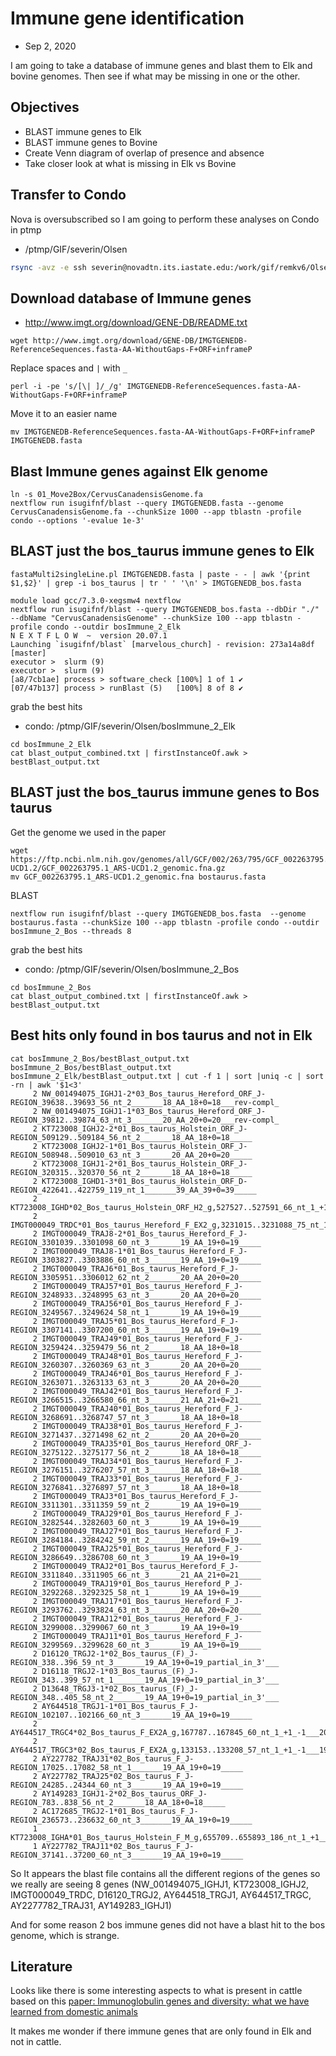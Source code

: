 # Immune gene identification

* Sep 2, 2020

I am going to take a database of immune genes and blast them to Elk and bovine genomes. Then see if what may be missing in one or the other.

## Objectives

* BLAST immune genes to Elk
* BLAST immune genes to Bovine
* Create Venn diagram of overlap of presence and absence
* Take closer look at what is missing in Elk vs Bovine

## Transfer to Condo

Nova is oversubscribed so I am going to perform these analyses on Condo in ptmp

* /ptmp/GIF/severin/Olsen

```bash
rsync -avz -e ssh severin@novadtn.its.iastate.edu:/work/gif/remkv6/Olsen/Elk/08_RenameAgain/01_Move2Box .
```

## Download database of Immune genes

* http://www.imgt.org/download/GENE-DB/README.txt

```
wget http://www.imgt.org/download/GENE-DB/IMGTGENEDB-ReferenceSequences.fasta-AA-WithoutGaps-F+ORF+inframeP
```

Replace spaces and `|` with `_`

```
perl -i -pe 's/[\| ]/_/g' IMGTGENEDB-ReferenceSequences.fasta-AA-WithoutGaps-F+ORF+inframeP
```

Move it to an easier name

```
mv IMGTGENEDB-ReferenceSequences.fasta-AA-WithoutGaps-F+ORF+inframeP IMGTGENEDB.fasta
```

## Blast Immune genes against Elk genome

```
ln -s 01_Move2Box/CervusCanadensisGenome.fa
nextflow run isugifnf/blast --query IMGTGENEDB.fasta --genome CervusCanadensisGenome.fa --chunkSize 1000 --app tblastn -profile condo --options '-evalue 1e-3'
```

## BLAST just the bos_taurus immune genes to Elk

```
fastaMulti2singleLine.pl IMGTGENEDB.fasta | paste - - | awk '{print $1,$2}' | grep -i bos_taurus | tr ' ' '\n' > IMGTGENEDB_bos.fasta
```

```
module load gcc/7.3.0-xegsmw4 nextflow
nextflow run isugifnf/blast --query IMGTGENEDB_bos.fasta --dbDir "./" --dbName "CervusCanadensisGenome" --chunkSize 100 --app tblastn -profile condo --outdir bosImmune_2_Elk
N E X T F L O W  ~  version 20.07.1
Launching `isugifnf/blast` [marvelous_church] - revision: 273a14a8df [master]
executor >  slurm (9)
executor >  slurm (9)
[a8/7cb1ae] process > software_check [100%] 1 of 1 ✔
[07/47b137] process > runBlast (5)   [100%] 8 of 8 ✔
```

grab the best hits

* condo: /ptmp/GIF/severin/Olsen/bosImmune_2_Elk

```
cd bosImmune_2_Elk
cat blast_output_combined.txt | firstInstanceOf.awk > bestBlast_output.txt
```

## BLAST just the bos_taurus immune genes to Bos taurus

Get the genome we used in the paper

```
wget https://ftp.ncbi.nlm.nih.gov/genomes/all/GCF/002/263/795/GCF_002263795.1_ARS-UCD1.2/GCF_002263795.1_ARS-UCD1.2_genomic.fna.gz
mv GCF_002263795.1_ARS-UCD1.2_genomic.fna bostaurus.fasta
```

BLAST

```
nextflow run isugifnf/blast --query IMGTGENEDB_bos.fasta  --genome bostaurus.fasta --chunkSize 100 --app tblastn -profile condo --outdir bosImmune_2_Bos --threads 8
```

grab the best hits

* condo: /ptmp/GIF/severin/Olsen/bosImmune_2_Bos

```
cd bosImmune_2_Bos
cat blast_output_combined.txt | firstInstanceOf.awk > bestBlast_output.txt
```

## Best hits only found in bos taurus and not in Elk

```
cat bosImmune_2_Bos/bestBlast_output.txt  bosImmune_2_Bos/bestBlast_output.txt bosImmune_2_Elk/bestBlast_output.txt | cut -f 1 | sort |uniq -c | sort -rn | awk '$1<3'
     2 NW_001494075_IGHJ1-2*03_Bos_taurus_Hereford_ORF_J-REGION_39638..39693_56_nt_2_______18_AA_18+0=18___rev-compl_
     2 NW_001494075_IGHJ1-1*03_Bos_taurus_Hereford_ORF_J-REGION_39812..39874_63_nt_3_______20_AA_20+0=20___rev-compl_
     2 KT723008_IGHJ2-2*01_Bos_taurus_Holstein_ORF_J-REGION_509129..509184_56_nt_2_______18_AA_18+0=18_____
     2 KT723008_IGHJ2-1*01_Bos_taurus_Holstein_ORF_J-REGION_508948..509010_63_nt_3_______20_AA_20+0=20_____
     2 KT723008_IGHJ1-2*01_Bos_taurus_Holstein_ORF_J-REGION_320315..320370_56_nt_2_______18_AA_18+0=18_____
     2 KT723008_IGHD1-3*01_Bos_taurus_Holstein_ORF_D-REGION_422641..422759_119_nt_1_______39_AA_39+0=39_____
     2 KT723008_IGHD*02_Bos_taurus_Holstein_ORF_H2_g,527527..527591_66_nt_1_+1_-1___22_AA_22+0=22_____
     2 IMGT000049_TRDC*01_Bos_taurus_Hereford_F_EX2_g,3231015..3231088_75_nt_1_+1_-1___25_AA_25+0=25_____
     2 IMGT000049_TRAJ8-2*01_Bos_taurus_Hereford_F_J-REGION_3301039..3301098_60_nt_3_______19_AA_19+0=19_____
     2 IMGT000049_TRAJ8-1*01_Bos_taurus_Hereford_F_J-REGION_3303827..3303886_60_nt_3_______19_AA_19+0=19_____
     2 IMGT000049_TRAJ6*01_Bos_taurus_Hereford_F_J-REGION_3305951..3306012_62_nt_2_______20_AA_20+0=20_____
     2 IMGT000049_TRAJ57*01_Bos_taurus_Hereford_F_J-REGION_3248933..3248995_63_nt_3_______20_AA_20+0=20_____
     2 IMGT000049_TRAJ56*01_Bos_taurus_Hereford_F_J-REGION_3249567..3249624_58_nt_1_______19_AA_19+0=19_____
     2 IMGT000049_TRAJ5*01_Bos_taurus_Hereford_F_J-REGION_3307141..3307200_60_nt_3_______19_AA_19+0=19_____
     2 IMGT000049_TRAJ49*01_Bos_taurus_Hereford_F_J-REGION_3259424..3259479_56_nt_2_______18_AA_18+0=18_____
     2 IMGT000049_TRAJ48*01_Bos_taurus_Hereford_F_J-REGION_3260307..3260369_63_nt_3_______20_AA_20+0=20_____
     2 IMGT000049_TRAJ46*01_Bos_taurus_Hereford_F_J-REGION_3263071..3263133_63_nt_3_______20_AA_20+0=20_____
     2 IMGT000049_TRAJ42*01_Bos_taurus_Hereford_F_J-REGION_3266515..3266580_66_nt_3_______21_AA_21+0=21_____
     2 IMGT000049_TRAJ40*01_Bos_taurus_Hereford_F_J-REGION_3268691..3268747_57_nt_3_______18_AA_18+0=18_____
     2 IMGT000049_TRAJ38*01_Bos_taurus_Hereford_F_J-REGION_3271437..3271498_62_nt_2_______20_AA_20+0=20_____
     2 IMGT000049_TRAJ35*01_Bos_taurus_Hereford_ORF_J-REGION_3275122..3275177_56_nt_2_______18_AA_18+0=18_____
     2 IMGT000049_TRAJ34*01_Bos_taurus_Hereford_F_J-REGION_3276151..3276207_57_nt_3_______18_AA_18+0=18_____
     2 IMGT000049_TRAJ33*01_Bos_taurus_Hereford_F_J-REGION_3276841..3276897_57_nt_3_______18_AA_18+0=18_____
     2 IMGT000049_TRAJ3*01_Bos_taurus_Hereford_F_J-REGION_3311301..3311359_59_nt_2_______19_AA_19+0=19_____
     2 IMGT000049_TRAJ29*01_Bos_taurus_Hereford_F_J-REGION_3282544..3282603_60_nt_3_______19_AA_19+0=19_____
     2 IMGT000049_TRAJ27*01_Bos_taurus_Hereford_F_J-REGION_3284184..3284242_59_nt_2_______19_AA_19+0=19_____
     2 IMGT000049_TRAJ25*01_Bos_taurus_Hereford_F_J-REGION_3286649..3286708_60_nt_3_______19_AA_19+0=19_____
     2 IMGT000049_TRAJ2*01_Bos_taurus_Hereford_F_J-REGION_3311840..3311905_66_nt_3_______21_AA_21+0=21_____
     2 IMGT000049_TRAJ19*01_Bos_taurus_Hereford_P_J-REGION_3292268..3292325_58_nt_1_______19_AA_19+0=19_____
     2 IMGT000049_TRAJ17*01_Bos_taurus_Hereford_F_J-REGION_3293762..3293824_63_nt_3_______20_AA_20+0=20_____
     2 IMGT000049_TRAJ12*01_Bos_taurus_Hereford_F_J-REGION_3299008..3299067_60_nt_3_______19_AA_19+0=19_____
     2 IMGT000049_TRAJ11*01_Bos_taurus_Hereford_F_J-REGION_3299569..3299628_60_nt_3_______19_AA_19+0=19_____
     2 D16120_TRGJ2-1*02_Bos_taurus_(F)_J-REGION_338..396_59_nt_3_______19_AA_19+0=19_partial_in_3'___
     2 D16118_TRGJ2-1*03_Bos_taurus_(F)_J-REGION_343..399_57_nt_1_______19_AA_19+0=19_partial_in_3'___
     2 D13648_TRGJ3-1*02_Bos_taurus_(F)_J-REGION_348..405_58_nt_2_______19_AA_19+0=19_partial_in_3'___
     2 AY644518_TRGJ1-1*01_Bos_taurus_F_J-REGION_102107..102166_60_nt_3_______19_AA_19+0=19_____
     2 AY644517_TRGC4*02_Bos_taurus_F_EX2A_g,167787..167845_60_nt_1_+1_-1___20_AA_20+0=20_____
     2 AY644517_TRGC3*02_Bos_taurus_F_EX2A_g,133153..133208_57_nt_1_+1_-1___19_AA_19+0=19_____
     2 AY227782_TRAJ31*02_Bos_taurus_F_J-REGION_17025..17082_58_nt_1_______19_AA_19+0=19_____
     2 AY227782_TRAJ25*02_Bos_taurus_F_J-REGION_24285..24344_60_nt_3_______19_AA_19+0=19_____
     2 AY149283_IGHJ1-2*02_Bos_taurus_ORF_J-REGION_783..838_56_nt_2_______18_AA_18+0=18_____
     2 AC172685_TRGJ2-1*01_Bos_taurus_F_J-REGION_236573..236632_60_nt_3_______19_AA_19+0=19_____
     1 KT723008_IGHA*01_Bos_taurus_Holstein_F_M_g,655709..655893_186_nt_1_+1_____62_AA_62+0=62_____
     1 AY227782_TRAJ11*02_Bos_taurus_F_J-REGION_37141..37200_60_nt_3_______19_AA_19+0=19_____
```


So It appears the blast file contains all the different regions of the genes so we really are seeing 8 genes (NW_001494075_IGHJ1, KT723008_IGHJ2, IMGT000049_TRDC, D16120_TRGJ2, AY644518_TRGJ1, AY644517_TRGC, AY2277782_TRAJ31, AY149283_IGHJ1)

And for some reason 2 bos immune genes did not have a blast hit to the bos genome, which is strange.  

## Literature

Looks like there is some interesting aspects to what is present in cattle based on this [paper: Immunoglobulin genes and diversity: what we have learned from domestic animals](https://jasbsci.biomedcentral.com/articles/10.1186/2049-1891-3-18 )

It makes me wonder if there immune genes that are only found in Elk and not in cattle.
